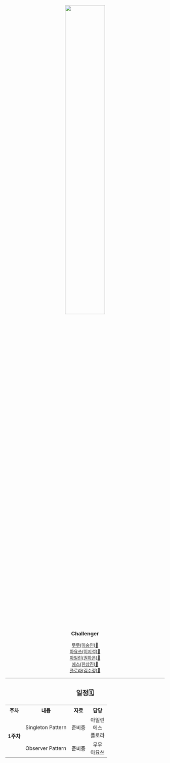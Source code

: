 <div align="center">
<img src="https://user-images.githubusercontent.com/70688424/136654122-984ae522-d600-42b0-9ce6-52ccc23c2a51.jpg" width="50%">
  </div>

<h3 align="center">Challenger</h3>

<p align="center">
    <a href="https://github.com/leesoongin">무무(이숭인)🍎</a><br>
    <a href="https://github.com/Jiseok97">아요쓰(이지석)🍎</a><br>
    <a href="https://github.com/eilyri">아일린(권하은)🍎</a><br>
    <a href="https://github.com/Hansangjin98">에스(한상진)🍎</a><br>
    <a href="https://github.com/suzumsz">플로라(김수정)🍎</a><br>
</p>


<hr>

<h2 align="center">일정🗓</h2>

<div align="center">

<table>
    <tr>
        <th>주차</th>
        <th>내용</th>
        <th>자료</th>
        <th>담당</th>
    </tr>
    <tr>
        <td rowspan="2"><b>1주차</b></td>
        <td>Singleton Pattern</td>
        <td>준비중</td>
        <td align=center>아일린<br>에스<br>플로라</td>
    </tr>
    <tr>
        <td>Observer Pattern</td>
        <td>준비중</td>
        <td align=center>무무<br>아요쓰</td>
    </tr>
</table>
</div>
